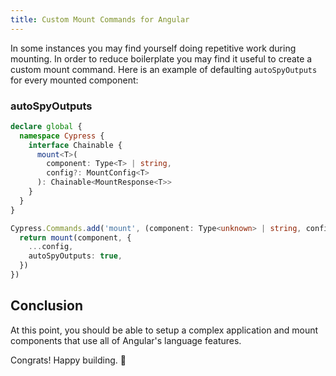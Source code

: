 ```yaml
---
title: Custom Mount Commands for Angular
---
```


In some instances you may find yourself doing repetitive work during mounting.
In order to reduce boilerplate you may find it useful to create a custom mount
command. Here is an example of defaulting `autoSpyOutputs` for every mounted
component:

### autoSpyOutputs

<code-group>
<code-block label="support/component.ts" active>

```ts
declare global {
  namespace Cypress {
    interface Chainable {
      mount<T>(
        component: Type<T> | string,
        config?: MountConfig<T>
      ): Chainable<MountResponse<T>>
    }
  }
}

Cypress.Commands.add('mount', (component: Type<unknown> | string, config) => {
  return mount(component, {
    ...config,
    autoSpyOutputs: true,
  })
})
```

</code-block>
</code-group>

## Conclusion

At this point, you should be able to setup a complex application and mount
components that use all of Angular's language features.

Congrats! Happy building. 🎉

<NavGuide prev="/guides/component-testing/slots-angular" />
